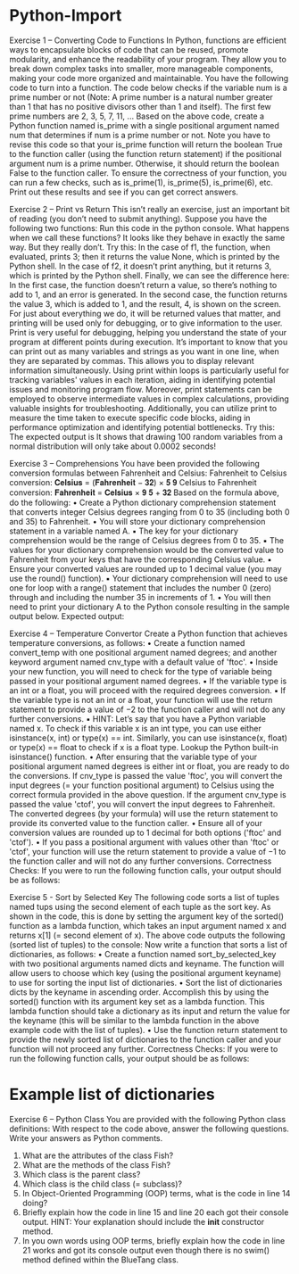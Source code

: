 # Python-Import

Exercise 1 – Converting Code to Functions
In Python, functions are efficient ways to encapsulate blocks of code that can be reused, promote
modularity, and enhance the readability of your program. They allow you to break down complex tasks
into smaller, more manageable components, making your code more organized and maintainable.
You have the following code to turn into a function. The code below checks if the variable num is a prime
number or not (Note: A prime number is a natural number greater than 1 that has no positive divisors
other than 1 and itself). The first few prime numbers are 2, 3, 5, 7, 11, ...
Based on the above code, create a Python function named is_prime with a single positional argument
named num that determines if num is a prime number or not. Note you have to revise this code so that
your is_prime function will return the boolean True to the function caller (using the function return
statement) if the positional argument num is a prime number. Otherwise, it should return the boolean
False to the function caller.
To ensure the correctness of your function, you can run a few checks, such as is_prime(1), is_prime(5),
is_prime(6), etc. Print out these results and see if you can get correct answers.

Exercise 2 – Print vs Return
This isn’t really an exercise, just an important bit of reading (you don’t need to submit anything). Suppose
you have the following two functions:
Run this code in the python console. What happens when we call these functions?
It looks like they behave in exactly the same way. But they really don’t. Try this:
In the case of f1, the function, when evaluated, prints 3; then it returns the value None, which is printed by
the Python shell. In the case of f2, it doesn’t print anything, but it returns 3, which is printed by the Python
shell. Finally, we can see the difference here:
In the first case, the function doesn’t return a value, so there’s nothing to add to 1, and an error is generated.
In the second case, the function returns the value 3, which is added to 1, and the result, 4, is shown on the
screen. For just about everything we do, it will be returned values that matter, and printing will be used
only for debugging, or to give information to the user.
Print is very useful for debugging, helping you understand the state of your program at different points
during execution. It’s important to know that you can print out as many variables and strings as you want
in one line, when they are separated by commas. This allows you to display relevant information
simultaneously. Using print within loops is particularly useful for tracking variables' values in each iteration,
aiding in identifying potential issues and monitoring program flow. Moreover, print statements can be
employed to observe intermediate values in complex calculations, providing valuable insights for
troubleshooting. Additionally, you can utilize print to measure the time taken to execute specific code blocks,
aiding in performance optimization and identifying potential bottlenecks.
Try this:
The expected output is
It shows that drawing 100 random variables from a normal distribution will only take about 0.0002 seconds!

Exercise 3 – Comprehensions
You have been provided the following conversion formulas between Fahrenheit and Celsius:
Fahrenheit to Celsius conversion: 𝐂𝐞𝐥𝐬𝐢𝐮𝐬 = (𝐅𝐚𝐡𝐫𝐞𝐧𝐡𝐞𝐢𝐭 − 𝟑𝟐) × 𝟓
𝟗
Celsius to Fahrenheit conversion: 𝐅𝐚𝐡𝐫𝐞𝐧𝐡𝐞𝐢𝐭 = 𝐂𝐞𝐥𝐬𝐢𝐮𝐬 × 𝟗
𝟓 + 𝟑𝟐
Based on the formula above, do the following:
• Create a Python dictionary comprehension statement that converts integer Celsius degrees ranging
from 0 to 35 (including both 0 and 35) to Fahrenheit.
• You will store your dictionary comprehension statement in a variable named A.
▪ The key for your dictionary comprehension would be the range of Celsius degrees from 0 to
35.
▪ The values for your dictionary comprehension would be the converted value to Fahrenheit from
your keys that have the corresponding Celsius value.
▪ Ensure your converted values are rounded up to 1 decimal value (you may use the round()
function).
▪ Your dictionary comprehension will need to use one for loop with a range() statement that
includes the number 0 (zero) through and including the number 35 in increments of 1.
• You will then need to print your dictionary A to the Python console resulting in the sample output
below.
Expected output:

Exercise 4 – Temperature Convertor
Create a Python function that achieves temperature conversions, as follows:
• Create a function named convert_temp with one positional argument named degrees; and another
keyword argument named cnv_type with a default value of 'ftoc'.
• Inside your new function, you will need to check for the type of variable being passed in your
positional argument named degrees.
▪ If the variable type is an int or a float, you will proceed with the required degrees conversion.
▪ If the variable type is not an int or a float, your function will use the return statement to provide
a value of −2 to the function caller and will not do any further conversions.
▪ HINT: Let’s say that you have a Python variable named x. To check if this variable x is an int
type, you can use either isinstance(x, int) or type(x) == int. Similarly, you can use isinstance(x,
float) or type(x) == float to check if x is a float type. Lookup the Python built-in isinstance()
function.
• After ensuring that the variable type of your positional argument named degrees is either int or
float, you are ready to do the conversions. If cnv_type is passed the value 'ftoc', you will convert the
input degrees (= your function positional argument) to Celsius using the correct formula provided
in the above question. If the argument cnv_type is passed the value 'ctof', you will convert the input
degrees to Fahrenheit. The converted degrees (by your formula) will use the return statement to
provide its converted value to the function caller.
• Ensure all of your conversion values are rounded up to 1 decimal for both options ('ftoc' and 'ctof').
• If you pass a positional argument with values other than 'ftoc' or 'ctof', your function will use the
return statement to provide a value of −1 to the function caller and will not do any further
conversions.
Correctness Checks: If you were to run the following function calls, your output should be as follows:

Exercise 5 - Sort by Selected Key
The following code sorts a list of tuples named tups using the second element of each tuple as the sort key.
As shown in the code, this is done by setting the argument key of the sorted() function as a lambda function,
which takes an input argument named x and returns x[1] (= second element of x).
The above code outputs the following (sorted list of tuples) to the console:
Now write a function that sorts a list of dictionaries, as follows:
• Create a function named sort_by_selected_key with two positional arguments named dicts and
keyname. The function will allow users to choose which key (using the positional argument keyname)
to use for sorting the input list of dictionaries.
• Sort the list of dictionaries dicts by the keyname in ascending order. Accomplish this by using the
sorted() function with its argument key set as a lambda function. This lambda function should take a
dictionary as its input and return the value for the keyname (this will be similar to the lambda function
in the above example code with the list of tuples).
• Use the function return statement to provide the newly sorted list of dictionaries to the function caller
and your function will not proceed any further.
Correctness Checks: If you were to run the following function calls, your output should be as follows:
# Example list of dictionaries

Exercise 6 – Python Class
You are provided with the following Python class definitions:
With respect to the code above, answer the following questions. Write your answers as Python comments.
1. What are the attributes of the class Fish?
2. What are the methods of the class Fish?
3. Which class is the parent class?
4. Which class is the child class (= subclass)?
5. In Object-Oriented Programming (OOP) terms, what is the code in line 14 doing?
6. Briefly explain how the code in line 15 and line 20 each got their console output. HINT: Your
explanation should include the __init__ constructor method.
7. In you own words using OOP terms, briefly explain how the code in line 21 works and got its
console output even though there is no swim() method defined within the BlueTang class.
